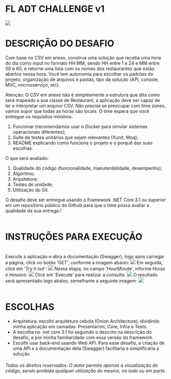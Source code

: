 # FL ADT CHALLENGE v1

<img src="https://github.com/ssj4dofuturo/FL_ADT_CHALLENGE/blob/main/docs/material/print1.gif?raw=true">
     
</br>

# DESCRIÇÃO DO DESAFIO

Com base no CSV em anexo, construa uma solução que receba uma hora do dia como input no formato HH:MM, sendo HH entre 1 e 24 e MM entre 00 e 60, e retorne uma lista com os nomes dos restaurantes que estão abertos nessa hora. Você tem autonomia para escolher os padrões do projeto, organização de arquivos e pastas, tipo da solução (API, console, MVC, microsserviço, etc).

Atenção: O CSV em anexo não é simplesmente a estrutura que dita como será mapeado a sua classe de Restaurant, a aplicação deve ser capaz de ler e interpretar um arquivo CSV. Não precisa se preocupar com time zones, vamos supor que todas as horas são locais.
O time espera que você entregue os requisitos mínimos:

1. Funcionar (recomendamos usar o Docker para simular sistemas operacionais diferentes);
2. Suíte de testes unitários que sejam relevantes (Xunit, Moq);
3. README explicando como funciona o projeto e o porquê das suas escolhas.

O que será avaliado:

1. Qualidade do código (funcionalidade, manutenibilidade, desempenho);
2. Algoritmo;
3. Arquitetura;
4. Testes de unidade;
5. Utilização do Git.

O desafio deve ser entregue usando o Framework .NET Core 3.1 ou superior em um repositório público do Github para que o time possa avaliar a qualidade da sua entrega.!
</br>
</br>
# INSTRUÇÕES PARA EXECUÇÃO
</br>
Execute a aplicação e abra a documentação (Swagger), logo após carregar a página, click no botão 'GET', conforme a imagem abaixo:
<img src="https://github.com/ssj4dofuturo/FL_ADT_CHALLENGE/blob/main/docs/material/print2.gif">
Em seguida, click em 'Try it out':
<img src="https://github.com/ssj4dofuturo/FL_ADT_CHALLENGE/blob/main/docs/material/print3.gif">
Nessa etapa, no campo 'HourMinute', informe Horas e minutos:
<img src="https://github.com/ssj4dofuturo/FL_ADT_CHALLENGE/blob/main/docs/material/print4.gif">
Click em 'Execute' para realizar a consulta.
<img src="https://github.com/ssj4dofuturo/FL_ADT_CHALLENGE/blob/main/docs/material/print5.gif">
O resultado será apresentado logo abaixo, semelhante a seguinte imagem:
<img src="https://github.com/ssj4dofuturo/FL_ADT_CHALLENGE/blob/main/docs/material/print6.gif">
</br>
</br>

# ESCOLHAS

- Arquitetura, escolhi arquitetura cebola (Onion Architecture), dividindo minha aplicação em camadas: Presentarion, Core, Infra e Tests. </br>
- A escolha no .net core 3.1 foi seguindo o descrito na descrição do desafio, e por minha familiaridade com essa versão do framework. </br>
- Escolhi usar back-end usando Web API. Para esse desafio, a criação de uma API e a documentação dela (Swagger) facilitaria e simplificaria a solução. </br>


<i><h6>Todos os direitos reservados. O autor permite apenas a visualização do código, sendo proibida qualquer utilização do mesmo, no todo ou em parte.</h6></i>
